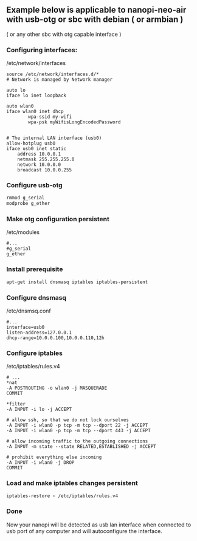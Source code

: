## Example below is applicable to nanopi-neo-air with usb-otg or sbc with debian ( or armbian )
 ( or any other sbc with otg capable interface )

### Configuring interfaces:
/etc/network/interfaces
```
source /etc/network/interfaces.d/*
# Network is managed by Network manager

auto lo
iface lo inet loopback

auto wlan0
iface wlan0 inet dhcp
        wpa-ssid my-wifi
        wpa-psk myWifisLongEncodedPassword


# The internal LAN interface (usb0)
allow-hotplug usb0
iface usb0 inet static
    address 10.0.0.1
    netmask 255.255.255.0
    network 10.0.0.0
    broadcast 10.0.0.255
```

### Configure usb-otg
```bash
rmmod g_serial
modprobe g_ether
```

### Make otg configuration persistent
/etc/modules
```
#...
#g_serial
g_ether
```
### Install prerequisite

```bash
apt-get install dnsmasq iptables iptables-persistent
```

### Configure dnsmasq

/etc/dnsmsq.conf

```
#...
interface=usb0
listen-address=127.0.0.1
dhcp-range=10.0.0.100,10.0.0.110,12h
```

### Configure iptables
/etc/iptables/rules.v4
```
# ...
*nat
-A POSTROUTING -o wlan0 -j MASQUERADE
COMMIT

*filter
-A INPUT -i lo -j ACCEPT

# allow ssh, so that we do not lock ourselves
-A INPUT -i wlan0 -p tcp -m tcp --dport 22 -j ACCEPT
-A INPUT -i wlan0 -p tcp -m tcp --dport 443 -j ACCEPT

# allow incoming traffic to the outgoing connections
-A INPUT -m state --state RELATED,ESTABLISHED -j ACCEPT

# prohibit everything else incoming
-A INPUT -i wlan0 -j DROP
COMMIT
```

### Load and make iptables changes persistent
```bash
iptables-restore < /etc/iptables/rules.v4
```

### Done
Now your nanopi will be detected as usb lan interface when connected
to usb port of any computer and will autoconfigure the interface.

